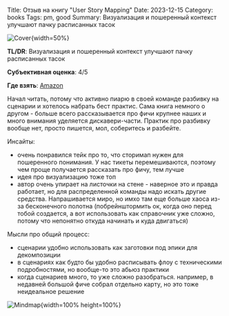 Title: Отзыв на книгу "User Story Mapping"
Date: 2023-12-15
Category: books
Tags: pm, good
Summary: Визуализация и пошеренный контекст улучшают пачку расписанных тасок

![Cover]({static}cover.jpg){width=50%}

**TL/DR**: Визуализация и пошеренный контекст улучшают пачку расписанных тасок

**Субъективная оценка**: 4/5

**Где взять**: [Amazon](https://www.amazon.com/User-Story-Mapping-Discover-Product/dp/1491904909)

Начал читать, потому что активно пиарю в своей команде разбивку на сценарии и хотелось набрать бест практис. Сама книга немного о другом - больше всего рассказывается про фичи крупнее наших и много внимания уделяется дискавери-части. Практик про разбивку вообще нет, просто пишется, мол, соберитесь и разбейте.

Инсайты:

- очень понравился тейк про то, что сторимап нужен для пошеренного понимания. У нас тикеты перемешиваются, поэтому чем проще получается рассказать про фичу, тем лучше
- идея про визуализацию тоже топ
- автор очень упирает на листочки на стене - наверное это и правда работает, но для распределенной команды надо искать другие средства. Напрашивается миро, но имхо там еще больше хаоса из-за бесконечного полотна (побрейнштормить ок, когда оно перед тобой создается, а вот использовать как справочник уже сложно, потому что непонятно откуда начинать и куда двигаться)

Мысли про общий процесс:

- сценарии удобно использовать как заготовки под эпики для декомпозиции
- в сценариях как будто бы удобно расписывать флоу с техническими подробностями, но вообще-то это абьюз практики
- когда сценариев много, то уже сложно разобраться. например, в недавней большой фиче собрал отдельно карту, но это тоже неидеальное решение

![Mindmap]({static}mindmap.png){width=100% height=100%}
